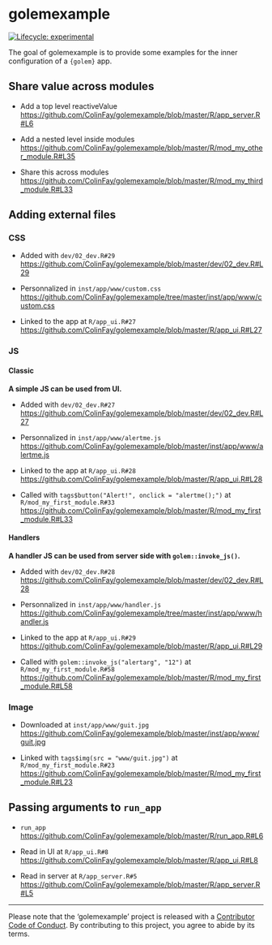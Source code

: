 
<!-- README.md is generated from README.Rmd. Please edit that file -->

# golemexample

<!-- badges: start -->

[![Lifecycle:
experimental](https://img.shields.io/badge/lifecycle-experimental-orange.svg)](https://www.tidyverse.org/lifecycle/#experimental)
<!-- badges: end -->

The goal of golemexample is to provide some examples for the inner
configuration of a `{golem}` app.

## Share value across modules

  - Add a top level reactiveValue
    <https://github.com/ColinFay/golemexample/blob/master/R/app_server.R#L6>

  - Add a nested level inside modules
    <https://github.com/ColinFay/golemexample/blob/master/R/mod_my_other_module.R#L35>

  - Share this across modules
    <https://github.com/ColinFay/golemexample/blob/master/R/mod_my_third_module.R#L33>

## Adding external files

### CSS

  - Added with `dev/02_dev.R#29`
    <https://github.com/ColinFay/golemexample/blob/master/dev/02_dev.R#L29>

  - Personnalized in `inst/app/www/custom.css`
    <https://github.com/ColinFay/golemexample/tree/master/inst/app/www/custom.css>

  - Linked to the app at `R/app_ui.R#27`
    <https://github.com/ColinFay/golemexample/blob/master/R/app_ui.R#L27>

### JS

#### Classic

**A simple JS can be used from UI.**

  - Added with `dev/02_dev.R#27`
    <https://github.com/ColinFay/golemexample/blob/master/dev/02_dev.R#L27>

  - Personnalized in `inst/app/www/alertme.js`
    <https://github.com/ColinFay/golemexample/blob/master/inst/app/www/alertme.js>

  - Linked to the app at `R/app_ui.R#28`
    <https://github.com/ColinFay/golemexample/blob/master/R/app_ui.R#L28>

  - Called with `tags$button("Alert!", onclick = "alertme();")` at
    `R/mod_my_first_module.R#33`
    <https://github.com/ColinFay/golemexample/blob/master/R/mod_my_first_module.R#L33>

#### Handlers

**A handler JS can be used from server side with `golem::invoke_js()`.**

  - Added with `dev/02_dev.R#28`
    <https://github.com/ColinFay/golemexample/blob/master/dev/02_dev.R#L28>

  - Personnalized in `inst/app/www/handler.js`
    <https://github.com/ColinFay/golemexample/tree/master/inst/app/www/handler.js>

  - Linked to the app at `R/app_ui.R#29`
    <https://github.com/ColinFay/golemexample/blob/master/R/app_ui.R#L29>

  - Called with `golem::invoke_js("alertarg", "12")` at
    `R/mod_my_first_module.R#58`
    <https://github.com/ColinFay/golemexample/blob/master/R/mod_my_first_module.R#L58>

### Image

  - Downloaded at `inst/app/www/guit.jpg`
    <https://github.com/ColinFay/golemexample/blob/master/inst/app/www/guit.jpg>

  - Linked with `tags$img(src = "www/guit.jpg")` at
    `R/mod_my_first_module.R#23`
    <https://github.com/ColinFay/golemexample/blob/master/R/mod_my_first_module.R#L23>

## Passing arguments to `run_app`

  - `run_app`
    <https://github.com/ColinFay/golemexample/blob/master/R/run_app.R#L6>

  - Read in UI at `R/app_ui.R#8`
    <https://github.com/ColinFay/golemexample/blob/master/R/app_ui.R#L8>

  - Read in server at `R/app_server.R#5`
    <https://github.com/ColinFay/golemexample/blob/master/R/app_server.R#L5>

<hr>

Please note that the ‘golemexample’ project is released with a
[Contributor Code of Conduct](CODE_OF_CONDUCT.md). By contributing to
this project, you agree to abide by its terms.
